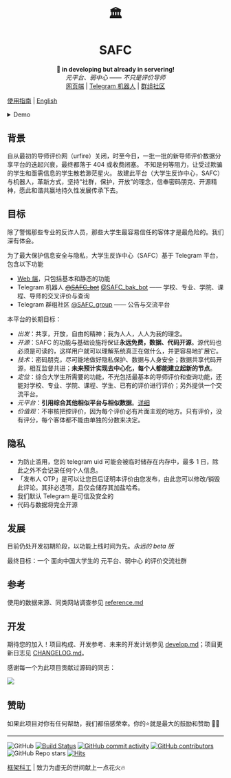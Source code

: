 <div align="center">
  <h1>🏛️</h1>
  <!-- <img width="150" heigth="150" src="./doc/asserts/icon.png"> -->
  <h1>SAFC</h1>
  <b>🧪 in developing but already in servering!</b><br/>
  <i>元平台、弱中心 —— 不只是评价导师</i><br/>
  <!-- <a href="https://t.me/SAFC_bot"><del>Telegram 机器人</del></a> | --> 
  <a href="https://framist.github.io/safc">网页端</a> |
  <a href="https://t.me/SAFC_bak_bot">Telegram 机器人</a> |
  <a href="https://t.me/SAFC_group">群组社区</a><br/> 
</div>


[使用指南](./doc/usage.md) | [English](./doc/README_en.md)

<details>
<summary>Demo</summary>
<img src="./assets/bot_demo.png">
</details>


## 背景

自从最初的导师评价网（urfire）关闭，时至今日，一批一批的新导师评价数据分享平台的迭起兴衰，最终都落于 404 或收费闭塞。
不知是何等阻力，让受过欺骗的学生和亟需信息的学生散若渺茫星火。
故建此平台（大学生反诈中心，SAFC）与机器人，革新方式，坚持“社群，保护，开放”的理念，信奉密码朋克、开源精神，愿此和谐共赢地持久性发展传承下去。

## 目标

除了警惕那些专业的反诈人员，那些大学生最容易信任的客体才是最危险的。我们深有体会。

为了最大保护信息安全与隐私，大学生反诈中心（SAFC）基于 Telegram 平台，包含以下功能

* [Web 端](https://framist.github.io/safc)，只包括基本和静态的功能
* Telegram 机器人 ~~[@SAFC_bot](https://t.me/SAFC_bot)~~ [@SAFC_bak_bot](https://t.me/SAFC_bak_bot) —— 学校、专业、学院、课程、导师的交叉评价与查询
* Telegram 群组社区 [@SAFC_group](https://t.me/SAFC_group) —— 公告与交流平台

本平台的长期目标：

* _出发_：共享，开放，自由的精神；我为人人，人人为我的理念。
* _开源_：SAFC 的功能与基础设施将保证**永远免费，数据、代码开源**。源代码也必须是可读的，这样用户就可以理解系统真正在做什么，并更容易地扩展它。
* _技术_：密码朋克，尽可能地做好隐私保护、数据与人身安全；数据共享代码开源，相互监督共进；**未来预计实现去中心化，每个人都能建立起新的节点**。
* _定位_：综合大学生所需要的功能，不光包括最基本的导师评价和查询功能，还能对学校、专业、学院、课程、学生、已有的评价进行评价；另外提供一个交流平台。
* _元平台_：**引用综合其他相似平台与相似数据**。[详细](./doc/meta.md)
* _价值观_：不审核把控评价，因为每个评价必有片面主观的地方。只有评价，没有评分，每个客体都不能由单独的分数来决定。

## 隐私

- 为防止滥用，您的 telegram uid 可能会被临时储存在内存中，最多 1 日，除此之外不会记录任何个人信息。
- 「发布人 OTP」是可以让您日后证明本评价由您发布，由此您可以修改/销毁此评论。其非必选项，且仅会储存其加盐哈希。
- 我们默认 Telegram 是可信及安全的
- 代码与数据将完全开源


## 发展

目前仍处开发初期阶段，以功能上线时间为先。*永远的 beta 版*

最终目标：一个 面向中国大学生的 元平台、弱中心 的评价交流社群

## 参考

使用的数据来源、同类网站调查参见 [reference.md](./doc/reference.md) 

## 开发

期待您的加入！项目构成、开发参考、未来的开发计划参见 [develop.md](./doc/develop.md)；项目更新日志见 [CHANGELOG.md](./CHANGELOG.md)。

感谢每一个为此项目贡献过源码的同志：

<a href="https://github.com/framist/SAFC-bot/contributors">
  <img src="https://contrib.rocks/image?repo=framist/SAFC-bot" />
</a>

## 赞助

如果此项目对你有任何帮助，我们都倍感荣幸。你的⭐就是最大的鼓励和赞助 🌟✨

---

![GitHub](https://img.shields.io/github/license/framist/SAFC-bot?style=flat-square)
[![Build Status](https://img.shields.io/github/actions/workflow/status/framist/SAFC-bot/ci.yml?branch=main&style=flat-square)](https://github.com/framist/SAFC-bot/actions)
[![GitHub commit activity](https://img.shields.io/github/commit-activity/m/framist/SAFC-bot?style=flat-square)](https://github.com/framist/SAFC-bot/graphs/commit-activity)
[![GitHub contributors](https://img.shields.io/github/contributors/framist/SAFC-bot?style=flat-square)](https://github.com/framist/SAFC-bot/graphs/contributors)
![GitHub Repo stars](https://img.shields.io/github/stars/framist/SAFC-bot?style=flat-square)
[![Hits](https://hits.seeyoufarm.com/api/count/incr/badge.svg?url=https%3A%2F%2Fframist.github.io%2Fsafc%2F&count_bg=%23E83E8C&title_bg=%23555555&icon=&icon_color=%23E7E7E7&title=views&edge_flat=true)](https://hits.seeyoufarm.com)


[框架科工](https://craft.framist.top/) | 致力为虚无的世间献上一点花火🔥
